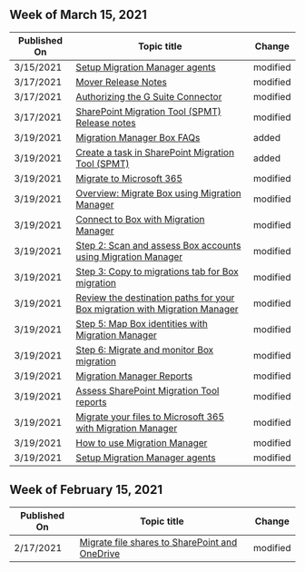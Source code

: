 <!-- This file is generated automatically each week. Changes made to this file will be overwritten.-->



## Week of March 15, 2021


| Published On |Topic title | Change |
|------|------------|--------|
| 3/15/2021 | [Setup Migration Manager agents](../mm-setup-clients.md) | modified |
| 3/17/2021 | [Mover Release Notes](../mover-release-notes.md) | modified |
| 3/17/2021 | [Authorizing the G Suite Connector](../mover-gsuite.md) | modified |
| 3/17/2021 | [SharePoint Migration Tool (SPMT) Release notes](../new-and-improved-features-in-the-sharepoint-migration-tool.md) | modified |
| 3/19/2021 | [Migration Manager Box FAQs](../mm-faqs-box.md) | added |
| 3/19/2021 | [Create a task in SharePoint Migration Tool (SPMT)](../spmt-create-task.md) | added |
| 3/19/2021 | [Migrate to Microsoft 365](../migrate-to-sharepoint-online.md) | modified |
| 3/19/2021 | [Overview: Migrate Box using Migration Manager](../mm-box-overview.md) | modified |
| 3/19/2021 | [Connect to Box with Migration Manager](../mm-box-step1-connect.md) | modified |
| 3/19/2021 | [Step 2: Scan and assess Box accounts using Migration Manager](../mm-box-step2-scan-assess.md) | modified |
| 3/19/2021 | [Step 3: Copy to migrations tab for Box migration](../mm-box-step3-copy-to-migrations.md) | modified |
| 3/19/2021 | [Review the destination paths for your Box migration with Migration Manager](../mm-box-step4-review-destinations.md) | modified |
| 3/19/2021 | [Step 5: Map Box identities with Migration Manager](../mm-box-step5-map-identities.md) | modified |
| 3/19/2021 | [Step 6: Migrate and monitor Box migration](../mm-box-step6-migrate-monitor.md) | modified |
| 3/19/2021 | [Migration Manager Reports](../mm-reports.md) | modified |
| 3/19/2021 | [Assess SharePoint Migration Tool reports](../using-the-sharepoint-migration-tool-reports.md) | modified |
| 3/19/2021 | [Migrate your files to Microsoft 365 with Migration Manager](../mm-get-started.md) | modified |
| 3/19/2021 | [How to use Migration Manager](../mm-how-to-use.md) | modified |
| 3/19/2021 | [Setup Migration Manager agents](../mm-setup-clients.md) | modified |


## Week of February 15, 2021


| Published On |Topic title | Change |
|------|------------|--------|
| 2/17/2021 | [Migrate file shares to SharePoint and OneDrive](../fileshare-to-odsp-migration-guide.md) | modified |